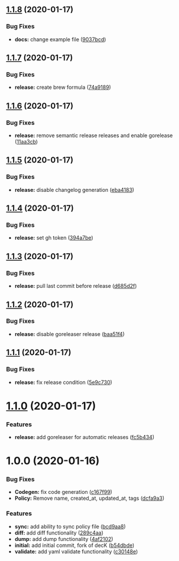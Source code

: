 ## [1.1.8](https://github.com/ninjaneers-team/uropa/compare/v1.1.7...v1.1.8) (2020-01-17)


### Bug Fixes

* **docs:** change example file ([9037bcd](https://github.com/ninjaneers-team/uropa/commit/9037bcd0dc6ce8f22ad4a8d6f9a18da5a81a7c5c))

## [1.1.7](https://github.com/ninjaneers-team/uropa/compare/v1.1.6...v1.1.7) (2020-01-17)


### Bug Fixes

* **release:** create brew formula ([74a9189](https://github.com/ninjaneers-team/uropa/commit/74a9189448eed61e4bba2c94fc742e4f97de442c))

## [1.1.6](https://github.com/ninjaneers-team/uropa/compare/v1.1.5...v1.1.6) (2020-01-17)


### Bug Fixes

* **release:** remove semantic release releases and enable gorelease ([11aa3cb](https://github.com/ninjaneers-team/uropa/commit/11aa3cb92c9357395e03ebdb067416dc802b95a1))

## [1.1.5](https://github.com/ninjaneers-team/uropa/compare/v1.1.4...v1.1.5) (2020-01-17)


### Bug Fixes

* **release:** disable changelog generation ([eba4183](https://github.com/ninjaneers-team/uropa/commit/eba418339a0f3bb48fc7d564b553314d92ea19b5))

## [1.1.4](https://github.com/ninjaneers-team/uropa/compare/v1.1.3...v1.1.4) (2020-01-17)


### Bug Fixes

* **release:** set gh token ([394a7be](https://github.com/ninjaneers-team/uropa/commit/394a7be49177e82f48590254107d086d46b34929))

## [1.1.3](https://github.com/ninjaneers-team/uropa/compare/v1.1.2...v1.1.3) (2020-01-17)


### Bug Fixes

* **release:** pull last commit before release ([d685d2f](https://github.com/ninjaneers-team/uropa/commit/d685d2fe4053c4ac7bdc38aeeeac686729af60e7))

## [1.1.2](https://github.com/ninjaneers-team/uropa/compare/v1.1.1...v1.1.2) (2020-01-17)


### Bug Fixes

* **release:** disable goreleaser release ([baa51f4](https://github.com/ninjaneers-team/uropa/commit/baa51f4d969d90db7d66a5c52b2dec73f3549835))

## [1.1.1](https://github.com/ninjaneers-team/uropa/compare/v1.1.0...v1.1.1) (2020-01-17)


### Bug Fixes

* **release:** fix release condition ([5e9c730](https://github.com/ninjaneers-team/uropa/commit/5e9c7302ac3ec352fa87d2d23efa47b5f9f05854))

# [1.1.0](https://github.com/ninjaneers-team/uropa/compare/v1.0.0...v1.1.0) (2020-01-17)


### Features

* **release:** add goreleaser for automatic releases ([fc5b434](https://github.com/ninjaneers-team/uropa/commit/fc5b43408bc4a0d2aac99352a6871a7d7797c728))

# 1.0.0 (2020-01-16)


### Bug Fixes

* **Codegen:** fix code generation ([c167f99](https://github.com/ninjaneers-team/uropa/commit/c167f99363a84c9a195f255dfd648f1191669d60))
* **Policy:** Remove name, created_at, updated_at, tags ([dcfa9a3](https://github.com/ninjaneers-team/uropa/commit/dcfa9a34ba85eed840bd1c71400743755df6fbf1))


### Features

* **sync:** add ability to sync policy file ([bcd9aa8](https://github.com/ninjaneers-team/uropa/commit/bcd9aa8a776e2cd8407fc9685335873dde04cb02))
* **diff:** add diff functionality ([289c4aa](https://github.com/ninjaneers-team/uropa/commit/289c4aa7b463370bbef4919adcef8cab16a53c04))
* **dump:** add dump functionality ([4af2102](https://github.com/ninjaneers-team/uropa/commit/4af2102c8f0755dd9b7679b2a7e18437f48f3f70))
* **initial:** add initial commit, fork of decK ([b54dbde](https://github.com/ninjaneers-team/uropa/commit/b54dbde5c8c4081da766abc3f591ff8f9b4af40b))
* **validate:** add yaml validate functionality ([c30148e](https://github.com/ninjaneers-team/uropa/commit/c30148edacb194e4dfb7f0e74aff83530a8feb79))
